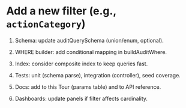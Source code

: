 # Add a new filter (e.g., `actionCategory`)

1. Schema: update auditQuerySchema (union/enum, optional).

2. WHERE builder: add conditional mapping in buildAuditWhere.

3. Index: consider composite index to keep queries fast.

4. Tests: unit (schema parse), integration (controller), seed coverage.

5. Docs: add to this Tour (params table) and to API reference.

6. Dashboards: update panels if filter affects cardinality.